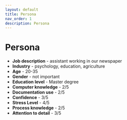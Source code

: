 ```yaml
---
layout: default
title: Persona
nav_order: 1
description: Persona
---  
```


<!-- Example of paragraph of text -->
# Persona  

* **Job description** - assistant working in our newspaper
* **Industry** - psychology, education, agriculture  
* **Age** - 20-35  
* **Gender** - not important  
* **Education level** - Master degree
* **Computer knowledge** - 2/5  
* **Documentation use** - 2/5
* **Confidence** - 3/5
* **Stress Level** - 4/5
* **Process knowledge** - 2/5
* **Attention to detail** - 3/5